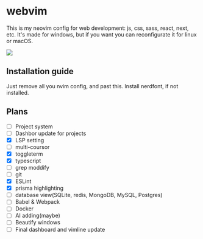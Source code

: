 # webvim
This is my neovim config for web development: js, css, sass, react, next, etc.
It's made for windows, but if you want you can reconfigurate it for linux or macOS.

<img src="https://i.imgur.com/m3Go3Bp.png">

## Installation guide
Just remove all you nvim config, and past this. 
Install nerdfont, if not installed.

## Plans
- [ ] Project system
- [ ] Dashbor update for projects
- [x] LSP setting
- [ ] multi-coursor
- [x] toggleterm
- [x] typescript 
- [ ] grep moddify
- [ ] git
- [x] ESLint
- [x] prisma highlighting
- [ ] database view(SQLite, redis, MongoDB, MySQL, Postgres)
- [ ] Babel & Webpack
- [ ] Docker
- [ ] AI adding(maybe)
- [ ] Beautify windows
- [ ] Final dashboard and vimline update
